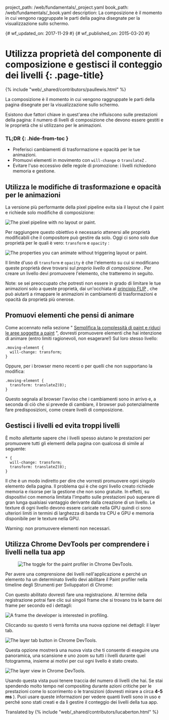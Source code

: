 project_path: /web/fundamentals/_project.yaml
book_path: /web/fundamentals/_book.yaml
description: La composizione è il momento in cui vengono raggruppate le parti della pagina disegnate per la visualizzazione sullo schermo.

{# wf_updated_on: 2017-11-29 #}
{# wf_published_on: 2015-03-20 #}

# Utilizza proprietà del componente di composizione e gestisci il conteggio dei livelli {: .page-title}

{% include "web/_shared/contributors/paullewis.html" %}

La composizione è il momento in cui vengono raggruppate le parti della pagina
disegnate per la visualizzazione sullo schermo.

Esistono due fattori chiave in quest'area che influiscono sulle prestazioni
della pagina: il numero di livelli di composizione che devono essere gestiti e
le proprietà che si utilizzano per le animazioni.

### TL;DR {: .hide-from-toc }

- Preferisci cambiamenti di trasformazione e opacità per le tue animazioni.
- Promuovi elementi in movimento con `will-change` o `translateZ` .
- Evitare l'uso eccessivo delle regole di promozione: i livelli richiedono
memoria e gestione.

## Utilizza le modifiche di trasformazione e opacità per le animazioni

La versione più performante della pixel  pipeline evita sia il layout che il
paint e richiede solo modifiche di composizione:

<img
src="images/stick-to-compositor-only-properties-and-manage-layer-count/frame-no-layout-paint.jpg"
alt="The pixel pipeline with no layout or paint.">

Per raggiungere questo obiettivo è necessario attenersi alle proprietà
modificabili che il compositore può gestire da solo. Oggi ci sono solo due
proprietà per le quali è vero: `transform` e `opacity` :

<img
src="images/stick-to-compositor-only-properties-and-manage-layer-count/safe-properties.jpg"
alt="The properties you can animate without triggering layout or paint.">

Il limite d'uso di `transform` e `opacity` è che l'elemento su cui si modificano
queste proprietà deve trovarsi sul *proprio livello di composizione* . Per
creare un livello devi promuovere l'elemento, che tratteremo in seguito.

Note: se sei preoccupato che potresti non essere in grado di limitare le tue
animazioni solo a queste proprietà, dai un'occhiata al [principio
FLIP](https://aerotwist.com/blog/flip-your-animations) , che può aiutarti a
rimappare le animazioni in cambiamenti di trasformazioni e opacità da proprietà
più onerose.

## Promuovi elementi che pensi di animare

Come accennato nella sezione " [Semplifica la complessità di paint e riduci le 
aree soggette a paint](simplify-paint-complexity-and-reduce-paint-areas) ",
dovresti promuovere elementi che hai intenzione di animare (entro limiti
ragionevoli, non esagerare!) Sul loro stesso livello:

```
.moving-element {
  will-change: transform;
}
```

Oppure, per i browser meno recenti o per quelli che non supportano la modifica:

```
.moving-element {
  transform: translateZ(0);
}
```

Questo segnala al browser l'avviso che i cambiamenti sono in arrivo e, a seconda
di ciò che si prevede di cambiare, il browser può potenzialmente fare
predisposizioni, come creare livelli di composizione.

## Gestisci i livelli ed evita troppi livelli

È molto allettante sapere che i livelli spesso aiutano le prestazioni per
promuovere tutti gli elementi della pagina con qualcosa di simile al seguente:

```
* {
  will-change: transform;
  transform: translateZ(0);
}
```

Il che è un modo indiretto per dire che vorresti promuovere ogni singolo
elemento della pagina. Il problema qui è che ogni livello creato richiede
memoria e risorse per la gestione che non sono gratuite. In effetti, su
dispositivi con memoria limitata l'impatto sulle prestazioni può superare di
gran lunga qualsiasi vantaggio derivante dalla creazione di un livello. Le
texture di ogni livello devono essere caricate nella GPU quindi ci sono
ulteriori limiti in termini di larghezza di banda tra CPU e GPU e memoria
disponibile per le texture nella GPU.

Warning: non promuovere elementi non necessari.

## Utilizza Chrome DevTools per comprendere i livelli nella tua app

<div class="attempt-right">
  <figure>
<img
src="images/stick-to-compositor-only-properties-and-manage-layer-count/paint-profiler.jpg"
alt="The toggle for the paint profiler in Chrome DevTools.">
  </figure>
</div>

Per avere una comprensione dei livelli nell'applicazione e perché un elemento ha
un determinato livello devi abilitare il Paint profiler nella timeline degli
Strumenti per Sviluppatori di Chrome:

<div style="clear:both;"></div>

Con questo abilitato dovresti fare una registrazione. Al termine della
registrazione potrai fare clic sui singoli frame che si trovano tra le barre dei
frame per secondo ed i dettagli:

<img
src="images/stick-to-compositor-only-properties-and-manage-layer-count/frame-of-interest.jpg"
alt="A frame the developer is interested in profiling.">

Cliccando su questo ti verrà fornita una nuova opzione nei dettagli: il layer
tab.

<img
src="images/stick-to-compositor-only-properties-and-manage-layer-count/layer-tab.jpg"
alt="The layer tab button in Chrome DevTools.">

Questa opzione mostrerà una nuova vista che ti consente di eseguire una
panoramica, una scansione e uno zoom su tutti i livelli durante quel fotogramma,
insieme ai motivi per cui ogni livello è stato creato.

<img
src="images/stick-to-compositor-only-properties-and-manage-layer-count/layer-view.jpg"
alt="The layer view in Chrome DevTools.">

Usando questa vista puoi tenere traccia del numero di livelli che hai. Se stai
spendendo molto tempo nel compositing durante azioni critiche per le prestazioni
come lo scorrimento o le transizioni (dovresti mirare a circa **4-5 ms** ). Puoi
usare queste informazioni per vedere quanti livelli sono in uso e perché sono
stati creati e da lì gestire il conteggio dei livelli della tua app.

Translated by
{% include "web/_shared/contributors/lucaberton.html" %}
